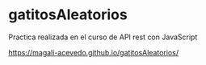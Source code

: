 # gatitosAleatorios
Practica realizada en el curso de API rest con JavaScript

https://magali-acevedo.github.io/gatitosAleatorios/
